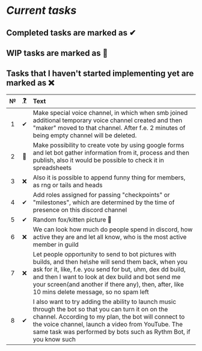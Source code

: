 # *Current tasks*

## Completed tasks are marked as ✔
## WIP tasks are marked as 🚀
## Tasks that I haven't started implementing yet are marked as ❌

|№|<abbr title="Progress">❓</abbr>|Text
|:-:|:-:|:-|
|1| ✔ | Make special voice channel, in which when smb joined additional temporary voice channel created and then "maker" moved to that channel. After f.e. 2 minutes of being empty channel will be deleted.
|2| 🚀 | Make possibility to create vote by using google forms and let bot gather information from it, process and then publish, also it would be possible to check it in spreadsheets
|3| ❌ | Also it is possible to append funny thing for members, as rng or tails and heads
|4| ✔ | Add roles assigned for passing "checkpoints" or "milestones", which are determined by the time of presence on this discord channel
|5| ✔ | Random fox/kitten picture 🙂
|6| ❌ | We can look how much do people spend in discord, how active they are and let all know, who is the most active member in guild
|7| ❌ | Let people opportunity to send to bot pictures with builds, and then he\she will send them back, when you ask for it, like, f.e. you send for but, uhm, dex dd build, and then I want to look at dex build and bot send me your screen(and another if there any), then, after, like 10 mins delete message, so no spam left
| 8 | ✔ | I also want to try adding the ability to launch music through the bot so that you can turn it on on the channel. According to my plan, the bot will connect to the voice channel, launch a video from YouTube. The same task was performed by bots such as Rythm Bot, if you know such